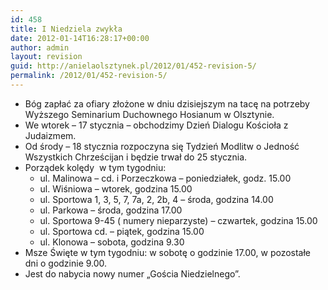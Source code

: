 ```yaml
---
id: 458
title: I Niedziela zwykła
date: 2012-01-14T16:28:17+00:00
author: admin
layout: revision
guid: http://anielaolsztynek.pl/2012/01/452-revision-5/
permalink: /2012/01/452-revision-5/
---
```

  * Bóg zapłać za ofiary złożone w dniu dzisiejszym na tacę na potrzeby Wyższego Seminarium Duchownego Hosianum w Olsztynie.
  * We wtorek &#8211; 17 stycznia &#8211; obchodzimy Dzień Dialogu Kościoła z Judaizmem.
  * Od środy &#8211; 18 stycznia rozpoczyna się Tydzień Modlitw o Jedność Wszystkich Chrześcijan i będzie trwał do 25 stycznia.
  * Porządek kolędy  w tym tygodniu: 
      * ul. Malinowa &#8211; cd. i Porzeczkowa &#8211; poniedziałek, godz. 15.00
      * ul. Wiśniowa &#8211; wtorek, godzina 15.00
      * ul. Sportowa 1, 3, 5, 7, 7a, 2, 2b, 4 &#8211; środa, godzina 14.00
      * ul. Parkowa &#8211; środa, godzina 17.00
      * ul. Sportowa 9-45 ( numery nieparzyste) &#8211; czwartek, godzina 15.00
      * ul. Sportowa cd. &#8211; piątek, godzina 15.00
      * ul. Klonowa &#8211; sobota, godzina 9.30
  * Msze Święte w tym tygodniu: w sobotę o godzinie 17.00, w pozostałe dni o godzinie 9.00.
  * Jest do nabycia nowy numer &#8222;Gościa Niedzielnego&#8221;.